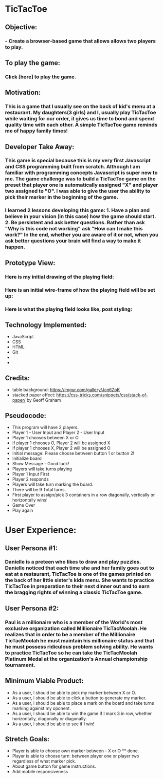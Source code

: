 # TicTacToe
##
## Objective:
### - Create a browser-based game that allows allows two players to play.
##
##
## To play the game:
### Click [here] to play the game.
##
##
## Motivation:
### This is a game that I usually see on the back of kid's menu at a restaurant. My daughters(3 girls) and I, usually play TicTacToe while waiting for our order, it gives us time to bond and spend quality time with each other. A simple TicTacToe game reminds me of happy family times! 

## Developer Take Away:
### This game is special because this is my very first Javascript and CSS programming built from scratch. Although I am familiar with programming concepts Javascript is super new to me. The game challenge was to build a TicTacToe game on the preset that player one is automatically assigned "X" and player two assigned to "O". I was able to give the user the ability to pick their marker in the beginning of the game. 
### I learned 2 lessons developing this game: 1. Have a plan and believe in your vision (in this case) how the game should start. 2. Be persistent and ask better questions. Rather than ask "Why is this code not working" ask "How can I make this work?" In the end, whether you are aware of it or not, when you ask better questions your brain will find a way to make it happen.

## Prototype View:
### Here is my initial drawing of the playing field:

### Here is an initial wire-frame of how the playing field will be set up:

### Here is what the playing field looks like, post styling:

## Technology Implemented:
- JavaScript
- CSS
- HTML
- Git 
- 
-

## Credits:
- table background: https://imgur.com/gallery/Jcn6ZoK
- stacked paper effect: https://css-tricks.com/snippets/css/stack-of-paper/ by Geoff Graham

## Pseudocode:
- This program will have 2 players. 
- Player 1 - User Input and Player 2 - User Input
- Player 1 chooses between X or O
- If player 1 chooses O, Player 2 will be assigned X
- If player 1 chooses X, Player 2 will be assigned O
- Initial message: Please choose between button 1 or button 2!
- Initialize board
- Show Message - Good luck!
- Players will take turns playing
- Player 1 Input First
- Player 2 responds
- Players will take turn marking the board.
- There will be 9 Total turns.
- First player to assign/pick 3 containers in a row diagonally, vertically or horizontally wins!
- Game Over
- Play again



# User Experience:
## User Persona #1:
### Danielle is a preteen who likes to draw and play puzzles. Danielle noticed that each time she and her family goes out to eat at a restaurant, TicTacToe is one of the games printed on the back of her little sister's kids menu. She wants to practice TicTacToe in preparation to their next dinner out and to earn the bragging rights of winning a classic TicTacToe game.


## User Persona #2:
### Paul is a millionaire who is a member of the World's most exclusive organization called Millionaire TicTacMoolah. He realizes that in order to be a member of the Millionaire TicTacMoolah he must maintain his millionaire status and that he must possess ridiculous problem solving ability. He wants to practice TicTacToe so he can take the TicTacMoolah Platinum Medal at the organization's Annual championship tournament.



## Minimum Viable Product:
- As a user, I should be able to pick my marker between X or O.
- As a user, I should be able to click a button to generate my marker.
- As a user, I should be able to place a mark on the board and take turns marking against my oponent.
- As a user, I should be able to win the game if I mark 3 in row, whether horizontally, diagonally or diagonally.
- As a user, I should be able to see if I win!


## Stretch Goals:
- Player is able to choose own marker between - X or O ** done.
- Player is able to choose turn: between player one or player two regardless of what marker pick.
- About game button for game instructions.
- Add mobile responsiveness


